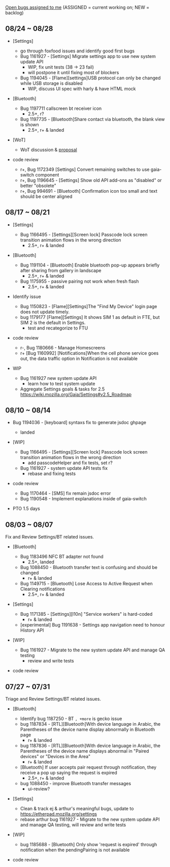 [Open bugs assigned to me](https://bugzilla.mozilla.org/buglist.cgi?quicksearch=assignee%3Agasolin%40mozilla.com) (ASSIGNED = current working on; NEW = backlog)

## 08/24 ~ 08/28

* [Settings]
  - go through foxfood issues and identify good first bugs
  - Bug 1161927 - [Settings] Migrate settings app to use new system update API 
    - WIP, fix unit tests (38 -> 23 fail)
    - will postpone it until fixing most of blockers
  - Bug 1194045 - [Flame][settings]USB protocol can only be changed while USB storage is disabled
    - WIP, discuss UI spec with harly & have HTML mock

* [Bluetooth]
  - Bug 1197711 callscreen bt receiver icon
    - 2.5+, r?
  - Bug 1197735 - [Bluetooth]Share contact via bluetooth, the blank view is shown
    - 2.5+, r+ & landed

* [WoT]
  - WoT discussion & [proposal](https://docs.google.com/a/mozilla.com/presentation/d/1HNGaxYBc8bP6Ok-rn9G4CYijg8OTgmPiqs3tMr3PaNQ/edit?usp=sharing)

* code review
  * r+, Bug 1172349 [Settings] Convert remaining switches to use gaia-switch component
  * r+, Bug 1196645 - [Settings] Show old API add-ons as "disabled" or better "obsolete"
  * r+, Bug 994691 - [Bluetooth] Confirmation icon too small and text should be center aligned

## 08/17 ~ 08/21

* [Settings]
  - Bug 1166495 - [Settings][Screen lock] Passcode lock screen transition animation flows in the wrong direction
    - 2.5+, r+ & landed

* [Bluetooth]
  - Bug 1191104 - [Bluetooth] Enable bluetooth pop-up appears briefly after sharing from gallery in landscape
    - 2.5+, r+ & landed
  - Bug 1175955 - passive pairing not work when fresh flash
    - 2.5+, r+ & landed

* Identify issue
  - Bug 1150823 - [Flame][Settings]The "Find My Device" login page does not update timely.
  - bug 1179177 [Flame][Settings] It shows SIM 1 as default in FTE, but SIM 2 is the default in Settings.
    - test and recategorize to FTU

* code review
  - r-, Bug 1180666 - Manage Homescreens
  - r+ [Bug 1160992] [Notifications]When the cell phone service goes out, the data traffic option in Notification is not available

* WIP
  - Bug 1161927 new system update API
    - learn how to test system update
  - Aggregate Settings goals & tasks for 2.5 https://wiki.mozilla.org/Gaia/Settings#v2.5_Roadmap

## 08/10 ~ 08/14

* Bug 1194036 - [keyboard] syntaxs fix to generate jsdoc ghpage
  - landed

* [WIP]
  - Bug 1166495 - [Settings][Screen lock] Passcode lock screen transition animation flows in the wrong direction
    - add passcodeHelper and fix tests, set r?
  - Bug 1161927 - system update API tests fix
    - rebase and fixing tests

* code review
  - Bug 1170464 - [SMS] fix remain jsdoc error
  - Bug 1190548 - Implement explanations inside of gaia-switch

* PTO 1.5 days

## 08/03 ~ 08/07

Fix and Review Settings/BT related issues.

* [Bluetooth]
  - Bug 1183496 NFC BT adapter not found
    - 2.5+, landed
  - Bug 1088450 - Bluetooth transfer text is confusing and should be changed
    - r+ & landed
  - Bug 1149715 - [Bluetooth] Lose Access to Active Request when Clearing notifications
    - 2.5+, r+ & landed

* [Settings]
  - Bug 1171385 - [Settings][l10n] "Service workers" is hard-coded
    - r+ & landed
  - [experimental] Bug 1191638 - Settings app navigation need to honour History API 

* [WIP]
  - Bug 1161927 - Migrate to the new system update API and manage QA testing
    - review and write tests

- code review
 
## 07/27 ~ 07/31

Triage and Review Settings/BT related issues.

* [Bluetooth]
  - Identify bug 1187250 - BT `, +more` is gecko issue
  - bug 1187834 - [RTL][Bluetooth]With device language in Arabic, the Parentheses of the device name display abnormally in Bluetooth page
    - r+ & landed
  - bug 1187836 - [RTL][Bluetooth]With device language in Arabic, the Parentheses of the device name displays abnormal in "Paired devices" or "Devices in the Area"
    - r+ & landed
  - [Bluetooth] If user accepts pair request through notification, they receive a pop up saying the request is expired
    - 2.5+, r+ & landed
  - bug 1088450 - improve Bluetooth transfer messages
    - ui-review?

* [Settings]
  - Clean & track ej & arthur's meaningful bugs, update to https://etherpad.mozilla.org/settings
  - rebase arthur bug 1161927 - Migrate to the new system update API and manage QA testing, will review and write tests

* [WIP]
  - bug 1185688 - [Bluetooth] Only show 'request is expired' through notification when the pendingPairing is not available

- code review
